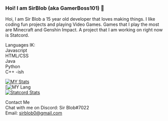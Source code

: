 ### Hoi! I am SirBlob (aka GamerBoss101) 👋

Hoi, I am Sir Blob a 15 year old developer that loves making things. I like coding fun projects and playing Video Games. Games that I play the most are Minecraft and Genshin Impact. A project that I am working on right now is Statcord.

Languages IK: </br>
Javascript</br>
HTML/CSS</br>
Java</br>
Python</br>
C++ -ish</br>

[![MY Stats](https://github-readme-stats.vercel.app/api?username=GamerBoss101&layout=compact&show_icons=true)](https://github.com/GamerBoss101)<br>
[![MY Lang](https://github-readme-stats.vercel.app/api/top-langs/?username=GamerBoss101&layout=compact)<br>
[![Statcord Stats](https://github-readme-stats.vercel.app/api/pin?username=GamerBoss101&repo=Statcord&show_owner=true)](https://github.com/GamerBoss101/Statcord)


Contact Me</br>
Chat with me on Discord: Sir Blob#7022</br>
Email: <a>sirblob0@gmail.com</a>

<!--
**GamerBoss101/GamerBoss101** is a ✨ _special_ ✨ repository because its `README.md` (this file) appears on your GitHub profile.

[![Top Langs](https://github-readme-stats.vercel.app/api/top-langs/?username=GamerBoss101&layout=compact&show_icons=true)](https://github.com/GamerBoss101)

Here are some ideas to get you started:

- 🔭 I’m currently working on ...
- 🌱 I’m currently learning ...
- 👯 I’m looking to collaborate on ...
- 🤔 I’m looking for help with ...
- 💬 Ask me about ...
- 📫 How to reach me: ...
- 😄 Pronouns: ...
- ⚡ Fun fact: ...
-->
